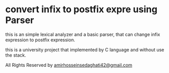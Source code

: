 # convert infix to postfix expre using Parser
this is an simple lexical analyzer and a basic parser, that can change infix expression to postfix expression.

this is a university project that implemented by C language and without use the stack.

All Rights Reserved by amirhosseinsedaghati42@gmail.com 
